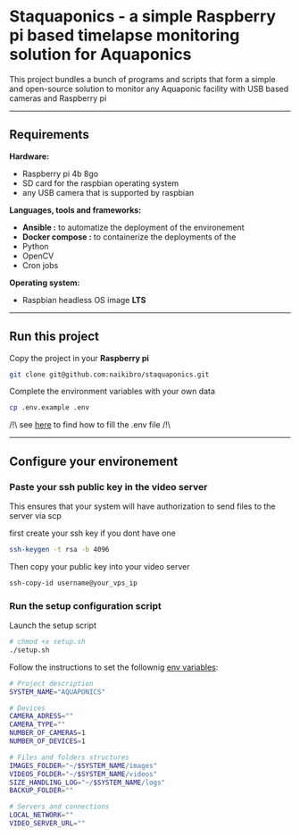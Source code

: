 # Staquaponics - a simple Raspberry pi based timelapse monitoring solution for Aquaponics

This project bundles a bunch of programs and scripts that form a simple and open-source solution to monitor any Aquaponic facility with USB based cameras and Raspberry pi

---

## Requirements

**Hardware:**

- Raspberry pi 4b 8go
- SD card for the raspbian operating system
- any USB camera that is supported by raspbian

**Languages, tools and frameworks:**

- **Ansible :** to automatize the deployment of the environement
- **Docker compose :** to containerize the deployments of the
- Python
- OpenCV
- Cron jobs

**Operating system:**

- Raspbian headless OS image **LTS**

---

## Run this project

Copy the project in your **Raspberry pi**

```sh
git clone git@github.com:naikibro/staquaponics.git
```

Complete the environment variables with your own data

```sh
cp .env.example .env
```

/!\ see [here]() to find how to fill the .env file /!\

---

## Configure your environement

### Paste your ssh public key in the video server

This ensures that your system will have authorization to send files to the server via scp

first create your ssh key if you dont have one

```sh
ssh-keygen -t rsa -b 4096
```

Then copy your public key into your video server

```sh
ssh-copy-id username@your_vps_ip
```

### Run the setup configuration script

Launch the setup script

```sh
# chmod +x setup.sh
./setup.sh
```

Follow the instructions to set the follownig [env variables](./.env.example):

```sh
# Project description
SYSTEM_NAME="AQUAPONICS"

# Devices
CAMERA_ADRESS=""
CAMERA_TYPE=""
NUMBER_OF_CAMERAS=1
NUMBER_OF_DEVICES=1

# Files and folders structures
IMAGES_FOLDER="~/$SYSTEM_NAME/images"
VIDEOS_FOLDER="~/$SYSTEM_NAME/videos"
SIZE_HANDLING_LOG="~/$SYSTEM_NAME/logs"
BACKUP_FOLDER=""

# Servers and connections
LOCAL_NETWORK=""
VIDEO_SERVER_URL=""
```
